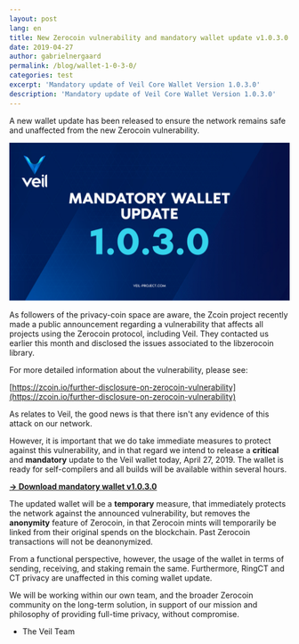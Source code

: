 ```yaml
---
layout: post
lang: en
title: New Zerocoin vulnerability and mandatory wallet update v1.0.3.0
date: 2019-04-27
author: gabrielnergaard
permalink: /blog/wallet-1-0-3-0/
categories: test
excerpt: 'Mandatory update of Veil Core Wallet Version 1.0.3.0'
description: 'Mandatory update of Veil Core Wallet Version 1.0.3.0'
---
```


A new wallet update has been released to ensure the network remains safe and unaffected from the new Zerocoin vulnerability.

![](/uploads/blog/2019-04-27-wallet.jpg)

As followers of the privacy-coin space are aware, the Zcoin project recently made a public announcement regarding a vulnerability that affects all projects using the Zerocoin protocol, including Veil. They contacted us earlier this month and disclosed the issues associated to the libzerocoin library.

For more detailed information about the vulnerability, please see: 

[https://zcoin.io/further-disclosure-on-zerocoin-vulnerability](https://zcoin.io/further-disclosure-on-zerocoin-vulnerability)

As relates to Veil, the good news is that there isn't any evidence of this attack on our network.

However, it is important that we do take immediate measures to protect against this vulnerability, and in that regard we intend to release a **critical** and **mandatory** update to the Veil wallet today, April 27, 2019. The wallet is ready for self-compilers and all builds will be available within several hours.

**[→ Download mandatory wallet v1.0.3.0](https://github.com/Veil-Project/veil/releases/tag/v1.0.3.0)**

The updated wallet will be a **temporary** measure, that immediately protects the network against the announced vulnerability, but removes the **anonymity** feature of Zerocoin, in that Zerocoin mints will temporarily be linked from their original spends on the blockchain. Past Zerocoin transactions will not be deanonymized.

From a functional perspective, however, the usage of the wallet in terms of sending, receiving, and staking remain the same. Furthermore, RingCT and CT privacy are unaffected in this coming wallet update.

We will be working within our own team, and the broader Zerocoin community on the long-term solution, in support of our mission and philosophy of providing full-time privacy, without compromise. 

- The Veil Team